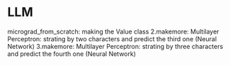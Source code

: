 # LLM
micrograd_from_scratch: making the Value class
2.makemore: Multilayer Perceptron: strating by two characters and predict the third one (Neural Network)
3.makemore: Multilayer Perceptron: strating by three characters and predict the fourth one (Neural Network)
